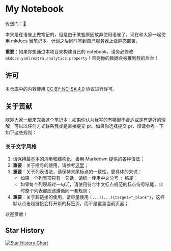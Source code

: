 # My Notebook

传送门：[🔗](https://isshikihugh.github.io/notebook/)

本来是在语雀上做笔记的，但是由于某些原因放弃使用语雀了。现在和大家一起使用 mkdocs 当笔记本。计划之后同时塞到自己服务器上做静态部署。

**重要**：如果你想通过本项目来构建自己的 notebook，请务必修改 `mkdocs.yaml/extra.analytics.property`！否则你的数据会被推到我的后台！

## 许可

本仓库中的内容使用 [CC BY-NC-SA 4.0](https://creativecommons.org/licenses/by-nc-sa/4.0/deed.zh) 协议进行许可。

## 关于贡献

欢迎大家一起来完善这个笔记本！如果你认为我写的有哪里不合适或是有更好的理解，可以以任何方式联系我或是直接提交 pr。如果你选择提交 pr，烦请参考一下如下这些规则：

### 关于文字风格

1. 请保持最基本的清晰和结构化，善用 Markdown 提供的各种语法；
2. **重要**：关于括号的使用，请参考[这里](https://github.com/IsshikiHugh/notebook/pull/34#pullrequestreview-1712064287)；
3. **重要**：关于列表语法，请保持末尾标点的一致性，更具体的来说：
   - 如果一个列表项只有一句话，请统一使用中文分号 `；` 结尾；
   - 如果每个列项超过一句话，请使用符合中文标点规范的标点符号结尾，此时整个列表都应该遵循同一套规则；
4. **重要**：关于超链接的使用，请尽量使用 `[...](...){target="_blank"}`，这样默认点击超链接会打开新的标签页，而不是覆盖当前页面；

欢迎贡献！

## Star History

[![Star History Chart](https://api.star-history.com/svg?repos=IsshikiHugh/notebook&type=Date)](https://star-history.com/#IsshikiHugh/notebook&Date)